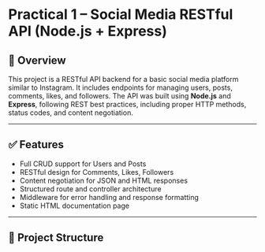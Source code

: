 # Practical 1 – Social Media RESTful API (Node.js + Express)

## 📌 Overview

This project is a RESTful API backend for a basic social media platform similar to Instagram. It includes endpoints for managing users, posts, comments, likes, and followers. The API was built using **Node.js** and **Express**, following REST best practices, including proper HTTP methods, status codes, and content negotiation.

---

## ✅ Features

- Full CRUD support for Users and Posts
- RESTful design for Comments, Likes, Followers
- Content negotiation for JSON and HTML responses
- Structured route and controller architecture
- Middleware for error handling and response formatting
- Static HTML documentation page

---

## 📁 Project Structure

